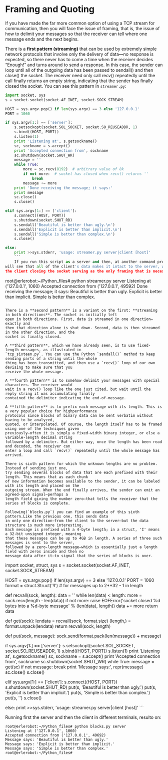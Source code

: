 # Framing and Quoting

If you have made the far more common option of using a TCP stream for communication, then
you will face the issue of framing, that is, the issue of how to delimit your messages so that the receiver can tell where
one message ends and the next begins.

There is a **first pattern (streaming)** that can be used by extremely simple network protocols that involve only the
delivery of data—no response is expected, so there never has to come a time when the receiver decides
“Enough!” and turns around to send a response. In this case, the sender can loop until all of the outgoing
data has been passed to sendall() and then close() the socket. The receiver need only call recv()
repeatedly until the call finally returns an empty string, indicating that the sender has finally closed the
socket. You can see this pattern in `streamer.py`:
```python
import socket, sys
s = socket.socket(socket.AF_INET, socket.SOCK_STREAM)

HOST = sys.argv.pop() if len(sys.argv) == 3 else '127.0.0.1'
PORT = 1060

if sys.argv[1:] == ['server']:
    s.setsockopt(socket.SOL_SOCKET, socket.SO_REUSEADDR, 1)
    s.bind((HOST, PORT))
    s.listen(1)
    print 'Listening at', s.getsockname()
    sc, sockname = s.accept()
    print 'Accepted connection from', sockname
    sc.shutdown(socket.SHUT_WR)
    message = ''
    while True:
        more = sc.recv(8192)  # arbitrary value of 8k
        if not more:  # socket has closed when recv() returns ''
            break
        message += more
    print 'Done receiving the message; it says:'
    print message
    sc.close()
    s.close()

elif sys.argv[1:] == ['client']:
    s.connect((HOST, PORT))
    s.shutdown(socket.SHUT_RD)
    s.sendall('Beautiful is better than ugly.\n')
    s.sendall('Explicit is better than implicit.\n')
    s.sendall('Simple is better than complex.\n')
    s.close()

else:
    print >>sys.stderr, 'usage: streamer.py server|client [host]'
    ```
    If you run this script as a server and then, at another command prompt, run the client version, you
will see that all of the client's data makes it intact to the server, with the end-of-file event generated by
the client closing the socket serving as the only framing that is necessary:

```
root@erlerobot:~/Python_files#  python streamer.py server
Listening at ('127.0.0.1', 1060)
Accepted connection from ('127.0.0.1', 49592)
Done receiving the message; it says:
Beautiful is better than ugly.
Explicit is better than implicit.
Simple is better than complex.
```

There is a **second pattern** is a variant on the first: **streaming in both directions**. The socket is initially left
open in both directions. First, data is streamed in one direction—exactly and
then that direction alone is shut down. Second, data is then streamed in the other direction, and the
socket is finally closed.

A **third pattern**, which we have already seen, is to use fixed-length messages, as illustrated in
`tcp_sixteen.py`. You can use the Python `sendall()` method to keep sending parts of a string until the whole
thing has been transmitted, and then use a `recv()` loop of our own devising to make sure that you
receive the whole message.

A **fourth pattern** is to somehow delimit your messages with special characters. The receiver would
wait in a recv() loop like the one just cited, but wait until the reply string it was accumulating finally
contained the delimiter indicating the end-of-message.

A **fifth pattern** is to prefix each message with its length. This is a very popular choice for highperformance
protocols since blocks of binary data can be sent verbatim without having to be analyzed,
quoted, or interpolated. Of course, the length itself has to be framed using one of the techniques given
previously—often it is simply a fixed-width binary integer, or else a variable-length decimal string
followed by a delimiter. But either way, once the length has been read and decoded, the receiver can
enter a loop and call `recv()` repeatedly until the whole message has arrived.

There is sixth pattern for which the unknown lengths are no problem. Instead of sending just one,
try sending several blocks of data that are each prefixed with their length. This means that as each chunk
of new information becomes available to the sender, it can be labeled with its length and placed on the
outgoing stream. When the end finally arrives, the sender can emit an agreed-upon signal—perhaps a
length field giving the number zero—that tells the receiver that the series of blocks is complete.

Following(`blocks.py`) you can find an example of this sixth pattern.Like the previous one, this sends data
in only one direction—from the client to the server—but the data structure is much more interesting.
Each message is prefixed with a 4-byte length; in a struct, 'I' means a 32-bit unsigned integer, meaning
that these messages can be up to 4GB in length. A series of three such messages is sent to the server,
followed by a zero-length message—which is essentially just a length field with zeros inside and then no
message data after it—to signal that the series of blocks is over.
```

import socket, struct, sys
s = socket.socket(socket.AF_INET, socket.SOCK_STREAM)

HOST = sys.argv.pop() if len(sys.argv) == 3 else '127.0.0.1'
PORT = 1060
format = struct.Struct('!I')  # for messages up to 2**32 - 1 in length

def recvall(sock, length):
    data = ''
    while len(data) < length:
        more = sock.recv(length - len(data))
        if not more:
            raise EOFError('socket closed %d bytes into a %d-byte message'
                           % (len(data), length))
        data += more
    return data

def get(sock):
    lendata = recvall(sock, format.size)
    (length,) = format.unpack(lendata)
    return recvall(sock, length)

def put(sock, message):
    sock.send(format.pack(len(message)) + message)

if sys.argv[1:] == ['server']:
    s.setsockopt(socket.SOL_SOCKET, socket.SO_REUSEADDR, 1)
    s.bind((HOST, PORT))
    s.listen(1)
    print 'Listening at', s.getsockname()
    sc, sockname = s.accept()
    print 'Accepted connection from', sockname
    sc.shutdown(socket.SHUT_WR)
    while True:
        message = get(sc)
        if not message:
            break
        print 'Message says:', repr(message)
    sc.close()
    s.close()

elif sys.argv[1:] == ['client']:
    s.connect((HOST, PORT))
    s.shutdown(socket.SHUT_RD)
    put(s, 'Beautiful is better than ugly.')
    put(s, 'Explicit is better than implicit.')
    put(s, 'Simple is better than complex.')
    put(s, '')
    s.close()

else:
    print >>sys.stderr, 'usage: streamer.py server|client [host]'
    ```


 Running first the server and then the client in different terminals, resulto on:



```
root@erlerobot:~/Python_files# python blocks.py server
Listening at ('127.0.0.1', 1060)
Accepted connection from ('127.0.0.1', 49692)
Message says: 'Beautiful is better than ugly.'
Message says: 'Explicit is better than implicit.'
Message says: 'Simple is better than complex.'
root@erlerobot:~/Python_files#
```
